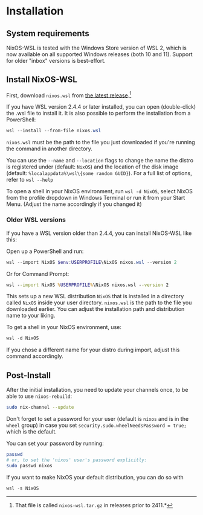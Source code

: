 # Installation

## System requirements

NixOS-WSL is tested with the Windows Store version of WSL 2, which is now available on all supported Windows releases (both 10 and 11).
Support for older "inbox" versions is best-effort.

## Install NixOS-WSL

First, download `nixos.wsl` from [the latest release](https://github.com/nix-community/NixOS-WSL/releases/latest).[^wsl-file]

If you have WSL version 2.4.4 or later installed, you can open (double-click) the .wsl file to install it.
It is also possible to perform the installation from a PowerShell:

```powershell
wsl --install --from-file nixos.wsl
```

`nixos.wsl` must be the path to the file you just downloaded if you're running the command in another directory.

You can use the `--name` and `--location` flags to change the name the distro is registered under (default: `NixOS`) and the location of the disk image (default: `%localappdata%\wsl\{some random GUID}`). For a full list of options, refer to `wsl --help`

To open a shell in your NixOS environment, run `wsl -d NixOS`, select NixOS from the profile dropdown in Windows Terminal or run it from your Start Menu. (Adjust the name accordingly if you changed it)

### Older WSL versions

If you have a WSL version older than 2.4.4, you can install NixOS-WSL like this:

Open up a PowerShell and run:

```powershell
wsl --import NixOS $env:USERPROFILE\NixOS nixos.wsl --version 2
```

Or for Command Prompt:

```cmd
wsl --import NixOS %USERPROFILE%\NixOS nixos.wsl --version 2
```

This sets up a new WSL distribution `NixOS` that is installed in a directory called `NixOS` inside your user directory.
`nixos.wsl` is the path to the file you downloaded earlier.
You can adjust the installation path and distribution name to your liking.

To get a shell in your NixOS environment, use:

```powershell
wsl -d NixOS
```

If you chose a different name for your distro during import, adjust this command accordingly.

## Post-Install

After the initial installation, you need to update your channels once, to be able to use `nixos-rebuild`:

```sh
sudo nix-channel --update
```

Don't forget to set a password for your user (default is `nixos` and is in the `wheel` group) in case you set `security.sudo.wheelNeedsPassword = true;` which is the default.

You can set your password by running:

```bash
passwd
# or, to set the 'nixos' user's password explicitly:
sudo passwd nixos
```

If you want to make NixOS your default distribution, you can do so with

```powershell
wsl -s NixOS
```

[^wsl-file]: That file is called `nixos-wsl.tar.gz` in releases prior to 2411.*
